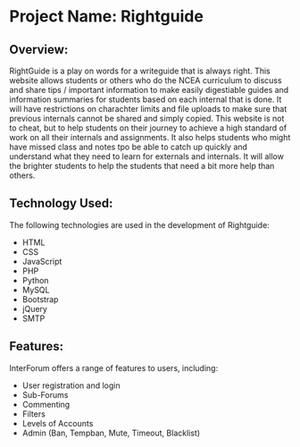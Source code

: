 # Project Name: Rightguide

## Overview:
RightGuide is a play on words for a writeguide that is always right. This website allows students or others who do the NCEA curriculum to discuss and share tips / important information to make easily digestiable guides and information summaries for students based on each internal that is done. It will have restrictions on charachter limits and file uploads to make sure that previous internals cannot be shared and simply copied. This website is not to cheat, but to help students on their journey to achieve a high standard of work on all their internals and assignments. It also helps students who might have missed class and notes tpo be able to catch up quickly and understand what they need to learn for externals and internals. It will allow the brighter students to help the students that need a bit more help than others.

## Technology Used:
The following technologies are used in the development of Rightguide:

- HTML
- CSS
- JavaScript
- PHP
- Python
- MySQL
- Bootstrap
- jQuery
- SMTP

## Features:
InterForum offers a range of features to users, including:

- User registration and login
- Sub-Forums
- Commenting
- Filters
- Levels of Accounts
- Admin (Ban, Tempban, Mute, Timeout, Blacklist)


